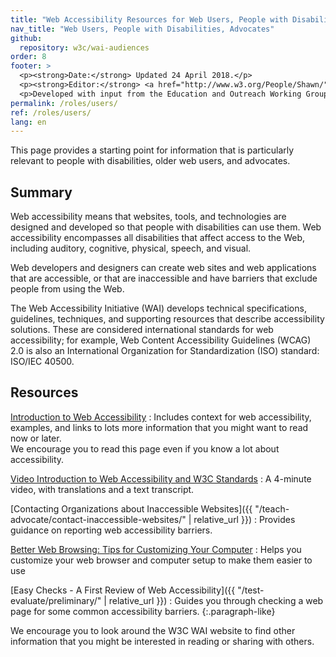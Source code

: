 ```yaml
---
title: "Web Accessibility Resources for Web Users, People with Disabilities, and Advocates"
nav_title: "Web Users, People with Disabilities, Advocates"
github:
  repository: w3c/wai-audiences
order: 8
footer: >
  <p><strong>Date:</strong> Updated 24 April 2018.</p>
  <p><strong>Editor:</strong> <a href="http://www.w3.org/People/Shawn/">Shawn Lawton Henry</a>.</p>
  <p>Developed with input from the Education and Outreach Working Group (<a href="http://www.w3.org/WAI/EO/">EOWG</a>).</p>
permalink: /roles/users/
ref: /roles/users/
lang: en
---
```


This page provides a starting point for information that is particularly relevant to people with disabilities, older web users, and advocates.

## Summary

Web accessibility means that websites, tools, and technologies are designed and developed so that people with disabilities can use them. Web accessibility encompasses all disabilities that affect access to the Web, including auditory, cognitive, physical, speech, and visual.

Web developers and designers can create web sites and web applications that are accessible, or that are inaccessible and have barriers that exclude people from using the Web.

The Web Accessibility Initiative (WAI) develops technical specifications, guidelines, techniques, and supporting resources that describe accessibility solutions. These are considered international standards for web accessibility; for example, Web Content Accessibility Guidelines (WCAG) 2.0 is also an International Organization for Standardization (ISO) standard: ISO/IEC 40500.

## Resources

[Introduction to Web Accessibility](/fundamentals/accessibility-intro/)
: Includes context for web accessibility, examples, and links to lots more information that you might want to read now or later.<br/>We encourage you to read this page even if you know a lot about accessibility.

[Video Introduction to Web Accessibility and W3C Standards](/videos/standards-and-benefits/)
: A 4-minute video, with translations and a text transcript.

[Contacting Organizations about Inaccessible  Websites]({{ "/teach-advocate/contact-inaccessible-websites/" |  relative_url }})
: Provides guidance on reporting web accessibility barriers.

[Better Web Browsing: Tips for Customizing Your Computer](https://www.w3.org/WAI/users/browsing)
: Helps you customize your web browser and  computer setup to make them easier to use

[Easy Checks - A First Review of Web Accessibility]({{  "/test-evaluate/preliminary/" | relative_url }})
: Guides you through  checking a web page for some common accessibility barriers.
{:.paragraph-like}

We encourage you to look around the W3C WAI website to find other information that you might be interested in reading or sharing with others.
